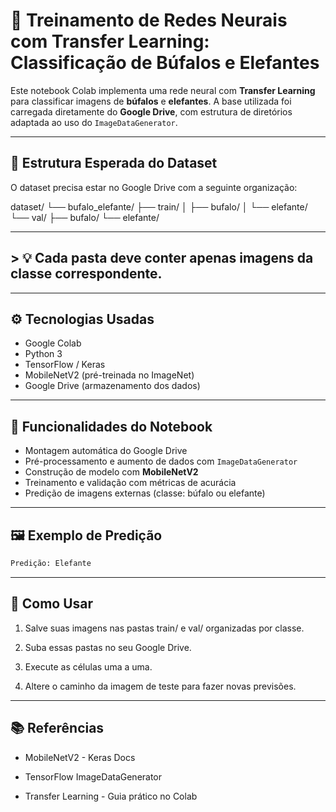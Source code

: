 # 🧠 Treinamento de Redes Neurais com Transfer Learning: Classificação de Búfalos e Elefantes

Este notebook Colab implementa uma rede neural com **Transfer Learning** para classificar imagens de **búfalos** e **elefantes**. A base utilizada foi carregada diretamente do **Google Drive**, com estrutura de diretórios adaptada ao uso do `ImageDataGenerator`.

---

## 📁 Estrutura Esperada do Dataset

O dataset precisa estar no Google Drive com a seguinte organização:

dataset/
└── bufalo_elefante/
├── train/
│ ├── bufalo/
│ └── elefante/
└── val/
├── bufalo/
└── elefante/

---

## > 💡 Cada pasta deve conter apenas imagens da classe correspondente.

---

## ⚙️ Tecnologias Usadas

- Google Colab
- Python 3
- TensorFlow / Keras
- MobileNetV2 (pré-treinada no ImageNet)
- Google Drive (armazenamento dos dados)

---

## 📌 Funcionalidades do Notebook

- Montagem automática do Google Drive
- Pré-processamento e aumento de dados com `ImageDataGenerator`
- Construção de modelo com **MobileNetV2**
- Treinamento e validação com métricas de acurácia
- Predição de imagens externas (classe: búfalo ou elefante)

---

## 🖼️ Exemplo de Predição

```python
Predição: Elefante
```
---

## 🧪 Como Usar

1. Salve suas imagens nas pastas train/ e val/ organizadas por classe.

2. Suba essas pastas no seu Google Drive.

3. Execute as células uma a uma.

4. Altere o caminho da imagem de teste para fazer novas previsões.

---

## 📚 Referências

- MobileNetV2 - Keras Docs

- TensorFlow ImageDataGenerator

- Transfer Learning - Guia prático no Colab

